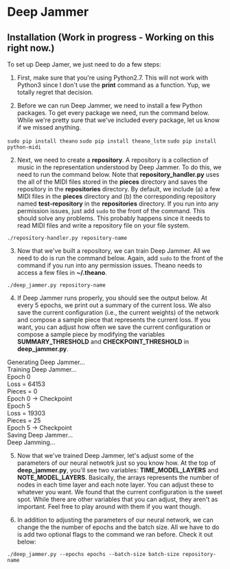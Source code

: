 # Deep Jammer

## Installation (Work in progress - Working on this right now.)

To set up Deep Jamer, we just need to do a few steps:

1. First, make sure that you're using Python2.7. This will not work with Python3 since I don't use the **print** command as a function. Yup, we totally regret that decision.

1. Before we can run Deep Jammer, we need to install a few Python packages. To get every package we need, run the command below. While we're pretty sure that we've included every package, let us know if we missed anything.

`sudo pip install theano`
`sudo pip install theano_lstm`
`sudo pip install python-midi`

2. Next, we need to create a **repository**. A repository is a collection of music in the representation understood by Deep Jammer. To do this, we need to run the command below. Note that **repository_handler.py** uses the all of the MIDI files stored in the **pieces** directory and saves the repository in the **repositories** directory. By default, we include (a) a few MIDI files in the **pieces** directory and (b) the corresponding repository named **test-repository** in the **repositories** directory. If you run into any permission issues, just add `sudo` to the front of the command. This should solve any problems. This probably happens since it needs to read MIDI files and write a repository file on your file system.

 `./repository-handler.py repository-name`
 
3. Now that we've built a repository, we can train Deep Jammer. All we need to do is run the command below. Again, add `sudo` to the front of the command if you run into any permission issues. Theano needs to access a few files in **~/.theano**.

`./deep_jammer.py repository-name`

4. If Deep Jammer runs properly, you should see the output below. At every 5 epochs, we print out a summary of the current loss. We also save the current configuration (i.e., the current weights) of the network and compose a sample piece that represents the current loss. If you want, you can adjust how often we save the current configuration or compose a sample piece by modifying the variables **SUMMARY_THRESHOLD** and **CHECKPOINT_THRESHOLD** in **deep_jammer.py**.

Generating Deep Jammer... <br />
Training Deep Jammer... <br />
Epoch 0 <br />
    Loss = 64153 <br />
    Pieces = 0 <br />
Epoch 0 -> Checkpoint <br />
Epoch 5 <br />
    Loss = 19303 <br />
    Pieces = 25 <br />
Epoch 5 -> Checkpoint <br />
Saving Deep Jammer... <br />
Deep Jamming... <br />

5. Now that we've trained Deep Jammer, let's adjust some of the parameters of our neural netwotrk just so you know how. At the top of **deep_jammer.py**, you'll see two variables: **TIME_MODEL_LAYERS** and **NOTE_MODEL_LAYERS**. Basically, the arrays represents the number of nodes in each time layer and each note layer. You can adjust these to whatever you want. We found that the current configuration is the sweet spot. While there are other variables that you can adjust, they aren't as important. Feel free to play around with them if you want though.

6. In addition to adjusting the parameters of our neural network, we can change the the number of epochs and the batch size. All we have to do is add two optional flags to the command we ran before. Check it out below:

`./deep_jammer.py --epochs epochs --batch-size batch-size repository-name`
